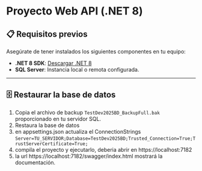 ﻿# Proyecto Web API (.NET 8)

## 📋 Requisitos previos  
Asegúrate de tener instalados los siguientes componentes en tu equipo:  
- **.NET 8 SDK**: [Descargar .NET 8](https://dotnet.microsoft.com/download/dotnet/8.0)  
- **SQL Server**: Instancia local o remota configurada.

---

## 🗄️ Restaurar la base de datos  
1. Copia el archivo de backup `TestDev2025BD_BackupFull.bak` proporcionado en tu servidor SQL.  
2. Restaura la base de datos
3. en appsettings.json actualiza el ConnectionStrings `Server=TU_SERVIDOR;Database=TestDev2025BD;Trusted_Connection=True;TrustServerCertificate=True;`
4. compila el proyecto y ejecutarlo, deberia abrir en https://localhost:7182
5. la url https://localhost:7182/swagger/index.html mostrará la documentación.
